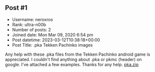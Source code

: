 ## Post #1
- Username: neroxros
- Rank: ultra-n00b
- Number of posts: 2
- Joined date: Mon Mar 09, 2020 6:54 pm
- Post datetime: 2023-03-12T10:38:18+00:00
- Post Title: .pka Tekken Pachinko images

Any help with these .pka files from the Tekken Pachinko android game is appreciated. I couldn't find anything about .pka or pkmc (header) on google. I've attached a few examples. Thanks for any help.
[pka.zip](https://xentaxbackup.github.io/file/23551_pka.zip)
